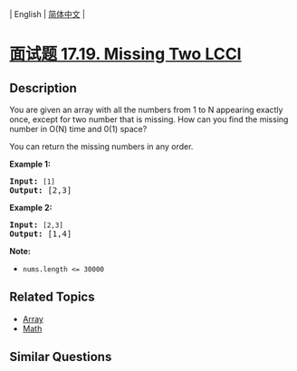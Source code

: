
| English | [简体中文](README.md) |

# [面试题 17.19. Missing Two LCCI](https://leetcode-cn.com/problems/missing-two-lcci/)

## Description

<p>You are given an array with all the numbers from 1 to N appearing exactly once, except for two number that is missing. How can you find the missing number in O(N) time and 0(1) space?</p>

<p>You can return the missing numbers in any order.</p>

<p><strong>Example 1:</strong></p>

<pre>
<strong>Input:</strong> <code>[1]</code>
<strong>Output: </strong>[2,3]</pre>

<p><strong>Example 2:</strong></p>

<pre>
<strong>Input:</strong> <code>[2,3]</code>
<strong>Output: </strong>[1,4]</pre>

<p><strong>Note: </strong></p>

<ul>
	<li><code>nums.length &lt;=&nbsp;30000</code></li>
</ul>


## Related Topics

- [Array](https://leetcode-cn.com/tag/array)
- [Math](https://leetcode-cn.com/tag/math)

## Similar Questions



